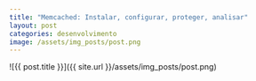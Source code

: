 ```yaml
---
title: "Memcached: Instalar, configurar, proteger, analisar"
layout: post
categories: desenvolvimento
image: /assets/img_posts/post.png
---
```


![{{ post.title }}]({{ site.url }}/assets/img_posts/post.png)
